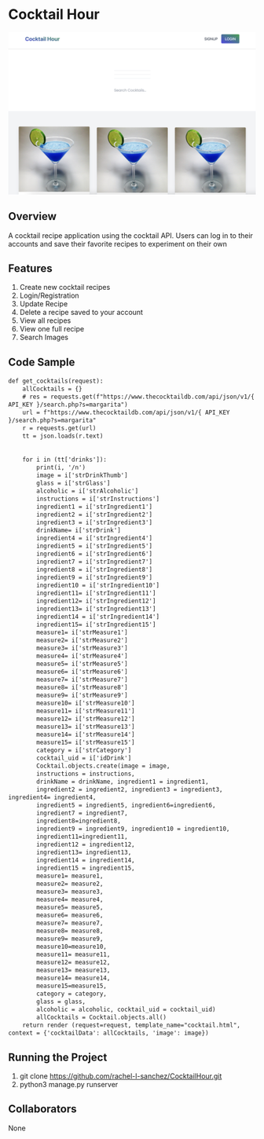 # Cocktail Hour

![dashboard](https://github.com/rachel-l-sanchez/CocktailHour/blob/2481729ff9e830fab42c7394b56e9732c4fe5c47/cocktail_imgs/Screen%20Shot%202023-04-20%20at%2011.57.03%20AM.png)

## Overview
A cocktail recipe application using the cocktail API. Users can log in to their accounts and save their favorite recipes to experiment on their own

## Features
1. Create new cocktail recipes
2. Login/Registration
3. Update Recipe
4. Delete a recipe saved to your account
5. View all recipes
6. View one full recipe
7. Search Images

## Code Sample
```
def get_cocktails(request):
    allCocktails = {}
    # res = requests.get(f"https://www.thecocktaildb.com/api/json/v1/{ API_KEY }/search.php?s=margarita")
    url = f"https://www.thecocktaildb.com/api/json/v1/{ API_KEY }/search.php?s=margarita"
    r = requests.get(url)
    tt = json.loads(r.text)
  

    for i in (tt['drinks']):
        print(i, '/n')
        image = i['strDrinkThumb']
        glass = i['strGlass']
        alcoholic = i['strAlcoholic']
        instructions = i['strInstructions']
        ingredient1 = i['strIngredient1']
        ingredient2 = i['strIngredient2']
        ingredient3 = i['strIngredient3']
        drinkName= i['strDrink']
        ingredient4 = i['strIngredient4']
        ingredient5 = i['strIngredient5']
        ingredient6 = i['strIngredient6']
        ingredient7 = i['strIngredient7']
        ingredient8 = i['strIngredient8']
        ingredient9 = i['strIngredient9']
        ingredient10 = i['strIngredient10']
        ingredient11= i['strIngredient11']
        ingredient12= i['strIngredient12']
        ingredient13= i['strIngredient13']
        ingredient14 = i['strIngredient14']
        ingredient15= i['strIngredient15']
        measure1= i['strMeasure1']
        measure2= i['strMeasure2']
        measure3= i['strMeasure3']
        measure4= i['strMeasure4']
        measure5= i['strMeasure5']
        measure6= i['strMeasure6']
        measure7= i['strMeasure7']
        measure8= i['strMeasure8']
        measure9= i['strMeasure9']
        measure10= i['strMeasure10']
        measure11= i['strMeasure11']
        measure12= i['strMeasure12']
        measure13= i['strMeasure13']
        measure14= i['strMeasure14']
        measure15= i['strMeasure15']
        category = i['strCategory']
        cocktail_uid = i['idDrink']
        Cocktail.objects.create(image = image,
        instructions = instructions,
        drinkName = drinkName, ingredient1 = ingredient1,
        ingredient2 = ingredient2, ingredient3 = ingredient3, ingredient4= ingredient4, 
        ingredient5 = ingredient5, ingredient6=ingredient6,
        ingredient7 = ingredient7,
        ingredient8=ingredient8,
        ingredient9 = ingredient9, ingredient10 = ingredient10,
        ingredient11=ingredient11,
        ingredient12 = ingredient12, 
        ingredient13= ingredient13,
        ingredient14 = ingredient14,
        ingredient15 = ingredient15,
        measure1= measure1,
        measure2= measure2,
        measure3= measure3,
        measure4= measure4,
        measure5= measure5,
        measure6= measure6,
        measure7= measure7,
        measure8= measure8,
        measure9= measure9,
        measure10=measure10,
        measure11= measure11,
        measure12= measure12,
        measure13= measure13,
        measure14= measure14,
        measure15=measure15,
        category = category,
        glass = glass,
        alcoholic = alcoholic, cocktail_uid = cocktail_uid)
        allCocktails = Cocktail.objects.all()
    return render (request=request, template_name="cocktail.html", context = {'cocktailData': allCocktails, 'image': image})
```

## Running the Project
1. git clone https://github.com/rachel-l-sanchez/CocktailHour.git
2. python3 manage.py runserver

## Collaborators
None
